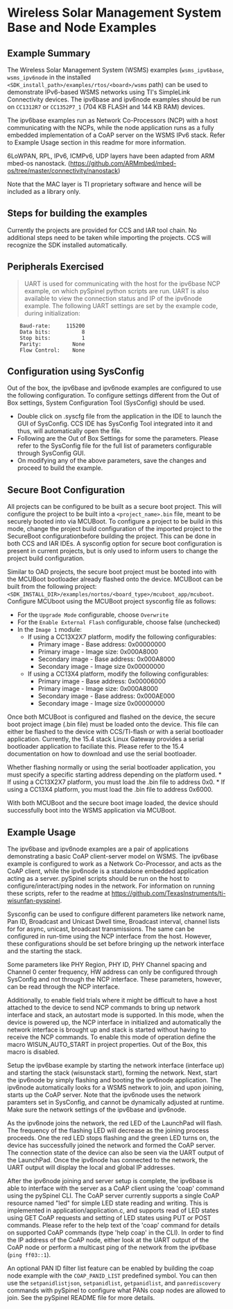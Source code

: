Wireless Solar Management System Base and Node Examples
=======================================================

Example Summary
---------------

The Wireless Solar Management System (WSMS) examples (`wsms_ipv6base`, `wsms_ipv6node` in the installed `<SDK_install_path>/examples/rtos/<board>/wsms` path) can be used to demonstrate IPv6-based WSMS networks using TI's SimpleLink Connectivity devices. The ipv6base and ipv6node examples should be run on `CC1312R7` or `CC1352P7_1` (704 KB FLASH and 144 KB RAM) devices.

The ipv6base examples run as Network Co-Processors (NCP) with a host communicating with the NCPs, while the node application runs as a fully embedded implementation of a CoAP server on the WSMS IPv6 stack. Refer to Example Usage section in this readme for more information.

6LoWPAN, RPL, IPv6, ICMPv6, UDP layers have been adapted from ARM mbed-os nanostack. (https://github.com/ARMmbed/mbed-os/tree/master/connectivity/nanostack)

Note that the MAC layer is TI proprietary software and hence will be included as a library only. 


Steps for building the examples
--------------------------------

Currently the projects are provided for CCS and IAR tool chain. 
No additional steps need to be taken while importing the projects. CCS will recognize the SDK installed automatically.


Peripherals Exercised
---------------------

> UART is used for communicating with the host for the ipv6base NCP example, on which pySpinel python scripts are run. UART is also available to view the connection status and IP of the ipv6node example. The following UART settings are set by the example code, during initialization:
```
    Baud-rate:     115200
    Data bits:          8
    Stop bits:          1
    Parity:          None
    Flow Control:    None
```

Configuration using SysConfig
-----------------------------

Out of the box, the ipv6base and ipv6node examples are configured to use the following configuration. To configure settings different from the Out of Box settings, System Configuration Tool (SysConfig) should be used.
* Double click on .syscfg file from the application in the IDE to launch the GUI of SysConfig. CCS IDE has SysConfig Tool integrated into it and thus, will automatically open the file.
* Following are the Out of Box Settings for some the parameters. Please refer to the SysConfig file for the full list of parameters configurable through SysConfig GUI.
* On modifying any of the above parameters, save the changes and proceed to build the example.

Secure Boot Configuration
-------------------------

All projects can be configured to be built as a secure boot project. This will configure the project to be built into a `<project_name>.bin` file, meant to be securely booted into via MCUBoot. To configure a project to be build in this mode, change the project build configuration of the imported project to the SecureBoot configurationbefore building the project. This can be done in both CCS and IAR IDEs. A sysconfig option for secure boot configuration is present in current projects, but is only used to inform users to change the project build configuration.

Similar to OAD projects, the secure boot project must be booted into with the MCUBoot bootloader already flashed onto the device. MCUBoot can be built from the following project: `<SDK_INSTALL_DIR>/examples/nortos/<board_type>/mcuboot_app/mcuboot`. Configure MCUboot using the MCUBoot project sysconfig file as follows:

* For the `Upgrade Mode` configurable, choose `Overwrite`
* For the `Enable External Flash` configurable, choose false (unchecked)
* In the `Image 1` module:
    * If using a CC13X2X7 platform, modify the following configurables:
        * Primary image - Base address:     0x00000000
        * Primary image - Image size:       0x000A8000
        * Secondary image - Base address:   0x000A8000
        * Secondary image - Image size      0x00000000
    * If using a CC13X4 platform, modify the following configurables:
        * Primary image - Base address:     0x00006000
        * Primary image - Image size:       0x000A8000
        * Secondary image - Base address:   0x000AE000
        * Secondary image - Image size      0x00000000

Once both MCUBoot is configured and flashed on the device, the secure boot project image (.bin file) must be loaded onto the device. This file can either be flashed to the device with CCS/TI-flash or with a serial bootloader application. Currently, the 15.4 stack Linux Gateway provides a serial bootloader application to faciliate this. Please refer to the 15.4 documentation on how to download and use the serial bootloader.

Whether flashing normally or using the serial bootloader application, you must specify a specific starting address depending on the platform used.
    * If using a CC13X2X7 platform, you must load the .bin file to address 0x0.
    * If using a CC13X4 platform, you must load the .bin file to address 0x6000.

With both MCUBoot and the secure boot image loaded, the device should successfully boot into the WSMS application via MCUBoot.

Example Usage
-------------

The ipv6base and ipv6node examples are a pair of applications demonstrating a basic CoAP client-server model on WSMS. The ipv6base example is configured to work as a Network Co-Processor, and acts as the CoAP client, while the ipv6node is a standalone embedded application acting as a server. pySpinel scripts should be run on the host to configure/interact/ping nodes in the network. For information on running these scripts, refer to the readme at https://github.com/TexasInstruments/ti-wisunfan-pyspinel.

Sysconfig can be used to configure different parameters like network name, Pan ID, Broadcast and Unicast Dwell time, Broadcast interval, channel lists for for async, unicast, broadcast transmissions. The same can be configured in run-time using the NCP interface from the host. However, these configurations should be set before bringing up the network interface and the starting the stack.

Some parameters like PHY Region, PHY ID, PHY Channel spacing and Channel 0 center frequency, HW address can only be configured through SysConfig and not through the NCP interface. These parameters, however, can be read through the NCP interface.

Additionally, to enable field trials where it might be difficult to have a host attached to the device to send NCP commands to bring up network interface and stack, an autostart mode is supported. In this mode, when the device is powered up, the NCP interface in initialized and automatically the network interface is brought up and stack is started without having to receive the NCP commands. To enable this mode of operation define the macro WISUN_AUTO_START in project properties. Out of the Box, this macro is disabled.

Setup the ipv6base example by starting the network interface (interface up) and starting the stack (wisunstack start), forming the network. Next, start the ipv6node by simply flashing and booting the ipv6node application. The ipv6node automatically looks for a WSMS network to join, and upon joining, starts up the CoAP server. Note that the ipv6node uses the network paramters set in SysConfig, and cannot be dynamically adjusted at runtime. Make sure the network settings of the ipv6base and ipv6node.

As the ipv6node joins the network, the red LED of the LaunchPad will flash. The frequency of the flashing LED will decrease as the joining process proceeds. One the red LED stops flashing and the green LED turns on, the device has successfully joined the network and formed the CoAP server. The connection state of the device can also be seen via the UART output of the LaunchPad. Once the ipv6node has connected to the network, the UART output will display the local and global IP addresses.

After the ipv6node joining and server setup is complete, the ipv6base is able to interface with the server as a CoAP client using the 'coap' command using the pySpinel CLI. The CoAP server currently supports a single CoAP resource named "led" for simple LED state reading and writing. This is implemented in application/application.c, and supports read of LED states using GET CoAP requests and setting of LED states using PUT or POST commands. Please refer to the help text of the 'coap' command for details on supported CoAP commands (type 'help coap' in the CLI). In order to find the IP address of the CoAP node, either look at the UART output of the CoAP node or perform a multicast ping of the network from the ipv6base (`ping ff03::1`).

An optional PAN ID filter list feature can be enabled by building the coap node example with the `COAP_PANID_LIST` predefined symbol. You can then use the `setpanidlistjson`, `setpanidlist`, `getpanidlist`, and `panrediscovery` commands with pySpinel to configure what PANs coap nodes are allowed to join. See the pySpinel README file for more details.
